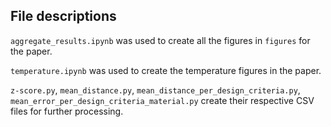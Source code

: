 ## File descriptions

`aggregate_results.ipynb` was used to create all the figures in `figures` for the paper.

`temperature.ipynb` was used to create the temperature figures in the paper.

`z-score.py`, `mean_distance.py`, `mean_distance_per_design_criteria.py`, `mean_error_per_design_criteria_material.py` create their respective CSV files for further processing.
